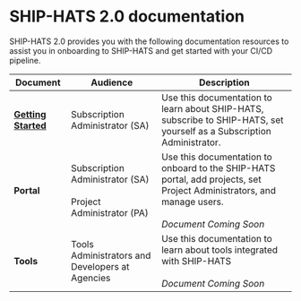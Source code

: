 # SHIP-HATS 2.0 documentation

SHIP-HATS 2.0 provides you with the following documentation resources to assist you in onboarding to SHIP-HATS and get started with your CI/CD pipeline.  

|Document|Audience|Description|
|---|---|---|
|**[Getting Started](ship-hats-overview)**|Subscription Administrator (SA)|Use this documentation to learn about SHIP-HATS, subscribe to SHIP-HATS, set yourself as a Subscription Administrator.|
|**Portal**|Subscription Administrator (SA) <br><br> Project Administrator (PA)|Use this documentation to onboard to the SHIP-HATS portal, add projects, set Project Administrators, and manage users. <br><br> *Document Coming Soon*|
|**Tools**|Tools Administrators and Developers at Agencies|Use this documentation to learn about tools integrated with SHIP-HATS <br><br> *Document Coming Soon*|

<!--
|Document|Audience|Description|
|---|---|---|
|**[Getting Started](ship-hats-overview)**|Subscription Administrator (SA)|Use this documentation to learn about SHIP-HATS, onboard to SHIP-HATS, set yourself as a Subscription Administrator|
|**[Portal](https://docs.developer.tech.gov.sg/docs/ship-hats-portal/#/)**|Subscription Administrator (SA) <br><br> Project Administrator (PA)|Use this documentation to onboard to the SHIP-HATS portal, add projects, set Project Administrators, and manage users. |
|**[Tools](https://docs.developer.tech.gov.sg/docs/ship-hats-tools/#/)**|Tools Administrators and Developers at Agencies|Use this documentation to learn about tools integrated with SHIP-HATS|
-->